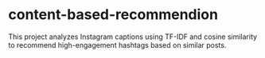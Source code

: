 # content-based-recommendion

This project analyzes Instagram captions using TF-IDF and cosine similarity to recommend high-engagement hashtags based on similar posts.